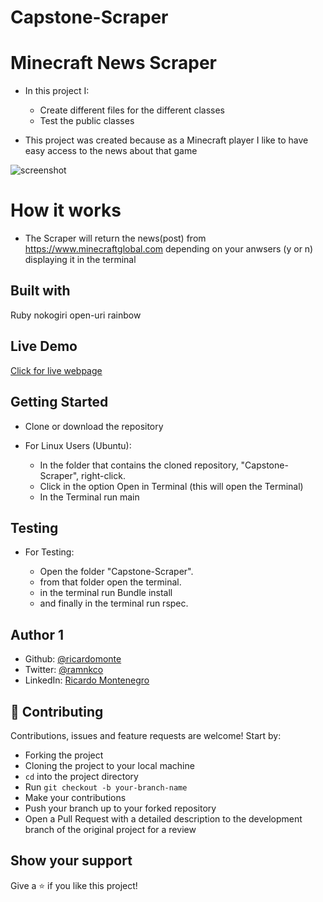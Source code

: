 # Capstone-Scraper

# Minecraft News Scraper

- In this project I:
  - Create different files for the different classes
  - Test the public classes

- This project was created because as a Minecraft player I like to have easy access to the news about that game
 
![screenshot](screenshot/Screenshot.png)

# How it works

- The Scraper will return the news(post) from https://www.minecraftglobal.com depending on your anwsers (y or n) displaying it in the terminal


## Built with

Ruby
nokogiri
open-uri
rainbow

## Live Demo

[Click for live webpage](https://repl.it/@RicardoMonteneg/main#main.rb)

## Getting Started

- Clone or download the repository

- For Linux Users (Ubuntu):
    - In the folder that contains the cloned repository, "Capstone-Scraper", right-click.
    - Click in the option Open in Terminal (this will open the Terminal)
    - In the Terminal run main

## Testing

- For Testing:

    - Open the folder "Capstone-Scraper".
    - from that folder open the terminal.
    - in the terminal run Bundle install
    - and finally in the terminal run rspec.

## Author 1

- Github: [@ricardomonte](https://github.com/ricardomonte)
- Twitter: [@ramnkco](https://twitter.com/ramnkco)
- LinkedIn: [Ricardo Montenegro](https://www.linkedin.com/in/ricardo-antonio-montenegro-nu%C3%B1ez-87a74944/)

## 🤝 Contributing

Contributions, issues and feature requests are welcome! Start by:

- Forking the project
- Cloning the project to your local machine
- `cd` into the project directory
- Run `git checkout -b your-branch-name`
- Make your contributions
- Push your branch up to your forked repository
- Open a Pull Request with a detailed description to the development branch of the original project for a review

## Show your support

Give a ⭐️ if you like this project!